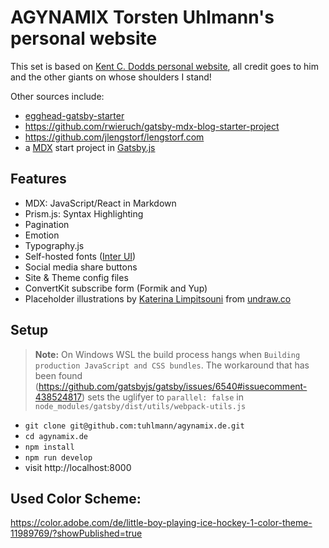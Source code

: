 # AGYNAMIX Torsten Uhlmann's personal website

This set is based on 
[Kent C. Dodds personal website](https://github.com/kentcdodds/kentcdodds.com), all credit goes to him and the other giants 
on whose shoulders I stand!

Other sources include:

- [egghead-gatsby-starter](https://github.com/eggheadio/gatsby-starter-egghead-blog)
- https://github.com/rwieruch/gatsby-mdx-blog-starter-project
- https://github.com/jlengstorf/lengstorf.com
- a [MDX](https://github.com/mdx-js/mdx) start project in [Gatsby.js](https://www.gatsbyjs.org/)


## Features

- MDX: JavaScript/React in Markdown
- Prism.js: Syntax Highlighting
- Pagination
- Emotion
- Typography.js
- Self-hosted fonts ([Inter UI](https://rsms.me/inter/))
- Social media share buttons
- Site & Theme config files
- ConvertKit subscribe form (Formik and Yup)
- Placeholder illustrations by
  [Katerina Limpitsouni](https://twitter.com/ninalimpi) from
  [undraw.co](https://undraw.co/)

## Setup

> __Note:__ On Windows WSL the build process hangs when `Building production JavaScript and CSS bundles`. 
The workaround that has been found (https://github.com/gatsbyjs/gatsby/issues/6540#issuecomment-438524817) 
sets the uglifyer to `parallel: false` in `node_modules/gatsby/dist/utils/webpack-utils.js`

- `git clone git@github.com:tuhlmann/agynamix.de.git`
- `cd agynamix.de`
- `npm install`
- `npm run develop`
- visit http://localhost:8000

## Used Color Scheme:

https://color.adobe.com/de/little-boy-playing-ice-hockey-1-color-theme-11989769/?showPublished=true

